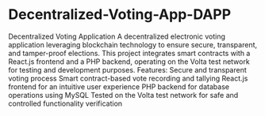 # Decentralized-Voting-App-DAPP
 Decentralized Voting Application A decentralized electronic voting application leveraging blockchain technology to ensure secure, transparent, and tamper-proof elections. This project integrates smart contracts with a React.js frontend and a PHP backend, operating on the Volta test network for testing and development purposes.  Features:  Secure and transparent voting process Smart contract-based vote recording and tallying React.js frontend for an intuitive user experience PHP backend for database operations using MySQL Tested on the Volta test network for safe and controlled functionality verification
